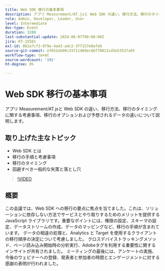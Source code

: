 ```yaml
---
title: Web SDK 移行の基本事項
description: アプリ Measurement/AT.jsと Web SDK の違い、移行方法、移行のタイミングに関する考慮事項、移行のオプションおよび予想されるデータの違いについて説明します。
role: Admin, Developer, Leader, User
level: Intermediate
doc-type: Event
duration: 3280
last-substantial-update: 2024-06-07T00:00:00Z
jira: KT-15561
exl-id: 862e7cf3-079e-4a43-a4c2-3f7157e8efe9
source-git-commit: ef652eb09c33f11d69ec66f70013cd3e53537a95
workflow-type: tm+mt
source-wordcount: '191'
ht-degree: 0%

---
```


# Web SDK 移行の基本事項

アプリ Measurement/AT.jsと Web SDK の違い、移行方法、移行のタイミングに関する考慮事項、移行のオプションおよび予想されるデータの違いについて説明します。

## 取り上げた主なトピック

* Web SDK とは
* 移行の手順と考慮事項
* 移行のタイミング
* 回避すべき一般的な失策と落とし穴

>[!VIDEO](https://video.tv.adobe.com/v/3429291/?learn=on)


## 概要

この会議では、Web SDK への移行の要点に焦点を当てました。これは、ソリューションに依存しない方法でサービスとやり取りするためのメリットを提供するJavaScript ライブラリです。&#x200B;重要なポイントには、権限の設定、スキーマの設定、データストリームの作成、データのマッピングなど、移行の手順が含まれています。 データの相違の処理と、Analytics と Target を使用するクライアントの移行順序の決定について考慮しました。 クロスデバイストラッキングメソッド、ページ読み込み開始時の分析実行、Adobeタグを利用する重要性に関するインサイトが共有されました。 ミーティングの最後には、アンケートの実施、今後のウェビナーへの登録、発表者と参加者の時間とエンゲージメントに対する感謝の表明が行われました。